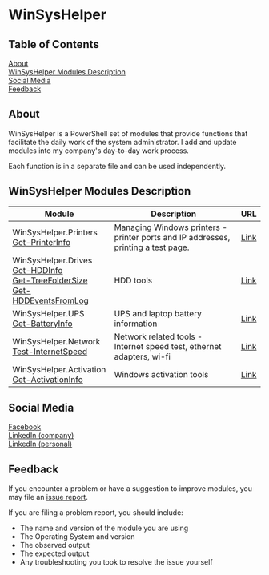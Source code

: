 # WinSysHelper

## Table of Contents

[About](#about)  
[WinSysHelper Modules Description](#winsyshelper-modules-description)  
[Social Media](#social-media)  
[Feedback](#feedback)  

## About
WinSysHelper is a PowerShell set of modules that provide functions that facilitate the daily work of the system administrator. I add and update modules into my company's day-to-day work process.

Each function is in a separate file and can be used independently.

## WinSysHelper Modules Description
<!-- 

Module | Description | URL
---------|---------|----------|
WinSysHelper.Printers<br>[Get-PrinterInfo](https://github.com/unguzov/WinSysHelper/blob/main/modules/WinSysHelper.Printers/public/Get-PrinterInfo.ps1)<br>[Send-TestPage](https://github.com/unguzov/WinSysHelper/blob/main/modules/WinSysHelper.Printers/public/Send-TestPage.ps1) | Managing Windows printers - printer ports and IP addresses, printing a test page. | [Link](https://github.com/unguzov/WinSysHelper/tree/main/modules/WinSysHelper.Printers)
WinSysHelper.Drives<br>
[Get-HDDInfo](https://github.com/unguzov/WinSysHelper/blob/main/modules/WinSysHelper.Drives/public/Get-HDDInfo.ps1) | HDD tools | [Link](https://github.com/unguzov/WinSysHelper/tree/main/modules/WinSysHelper.Drives)<br>
WinSysHelper.UPS<br>[Get-BatteryInfo](https://github.com/unguzov/WinSysHelper/blob/main/modules/WinSysHelper.UPS/public/Get-BatteryInfo.ps1) | UPS and laptop battery information | [Link](https://github.com/unguzov/WinSysHelper/tree/main/modules/WinSysHelper.UPS)
WinSysHelper.Network<br>[Test-InternetSpeed](https://github.com/unguzov/WinSysHelper/blob/main/modules/WinSysHelper.Network/public/Test-InternetSpeed.ps1) | Network related tools - Internet speed test, ethernet adapters, wi-fi | [Link](https://github.com/unguzov/WinSysHelper/tree/main/modules/WinSysHelper.Network)
WinSysHelper.Activation<br>[Get-ActivationInfo](https://github.com/unguzov/WinSysHelper/blob/main/modules/WinSysHelper.Activation/public/Get-ActivationInfo.ps1) | Windows activation tools | [Link](https://github.com/unguzov/WinSysHelper/tree/main/modules/WinSysHelper.Activation)
-->
<table>
    <thead>
        <tr>
            <th>Module</th>
            <th>Description</th>
            <th>URL</th>
        </tr>
    </thead>
    <tbody>
        <tr>
            <td>WinSysHelper.Printers<br>
            <a href="https://github.com/unguzov/WinSysHelper/blob/main/modules/WinSysHelper.Printers/public/Get-PrinterInfo.ps1">Get-PrinterInfo</a>
            </td>
            <td>Managing Windows printers - printer ports and IP addresses, printing a test page.</td>
            <td><a href="https://github.com/unguzov/WinSysHelper/tree/main/modules/WinSysHelper.Printers">Link</a></td>
        </tr>
        <tr>
            <td>WinSysHelper.Drives<br>
            <a href="https://github.com/unguzov/WinSysHelper/blob/main/modules/WinSysHelper.Drives/public/Get-HDDInfo.ps1">Get-HDDInfo</a><br>
            <a href="https://github.com/unguzov/WinSysHelper/blob/main/modules/WinSysHelper.Drives/public/Get-TreeFolderSize.ps1">Get-TreeFolderSize</a><br>
            <a href="https://github.com/unguzov/WinSysHelper/blob/main/modules/WinSysHelper.Drives/public/Get-HDDEventsFromLog.ps1">Get-HDDEventsFromLog</a>
            </td>
            <td>HDD tools</td>
            <td><a href="https://github.com/unguzov/WinSysHelper/tree/main/modules/WinSysHelper.Drives">Link</a></td>
        </tr>
        <tr>
            <td>WinSysHelper.UPS<br>
            <a href="https://github.com/unguzov/WinSysHelper/blob/main/modules/WinSysHelper.UPS/public/Get-BatteryInfo.ps1">Get-BatteryInfo</a></td>
            <td>UPS and laptop battery information</td>
            <td><a href="https://github.com/unguzov/WinSysHelper/tree/main/modules/WinSysHelper.UPS">Link</a></td>
        </tr>
        <tr>
            <td>WinSysHelper.Network<br>
            <a href="https://github.com/unguzov/WinSysHelper/blob/main/modules/WinSysHelper.Network/public/Test-InternetSpeed.ps1">Test-InternetSpeed</a></td>
            <td>Network related tools - Internet speed test, ethernet adapters, wi-fi</td>
            <td><a href="https://github.com/unguzov/WinSysHelper/tree/main/modules/WinSysHelper.Network">Link</a></td>
        </tr>
        <tr>
            <td>WinSysHelper.Activation<br>
            <a href="https://github.com/unguzov/WinSysHelper/blob/main/modules/WinSysHelper.Activation/public/Get-ActivationInfo.ps1">Get-ActivationInfo</a></td>
            <td>Windows activation tools</td>
            <td><a href="https://github.com/unguzov/WinSysHelper/tree/main/modules/WinSysHelper.Activation">Link</a></td>
        </tr>
<!--
        <tr>
            <td>XXX<br>
            <a href="XXX">YYY</a></td>
            <td>XXX</td>
            <td><a href="XXX">Link</a></td>
        </tr>
-->        
    </tbody>
</table>

## Social Media
[Facebook](https://www.facebook.com/ProcompExpress)  
[LinkedIn (company)](https://www.linkedin.com/company/procomp-express/)  
[LinkedIn (personal)](https://www.linkedin.com/in/nikolay-unguzov/)  


## Feedback
If you encounter a problem or have a suggestion to improve modules, you may file an [issue report](https://github.com/unguzov/WinSysHelper/issues/).

If you are filing a problem report, you should include:
* The name and version of the module you are using
* The Operating System and version
* The observed output
* The expected output
* Any troubleshooting you took to resolve the issue yourself

